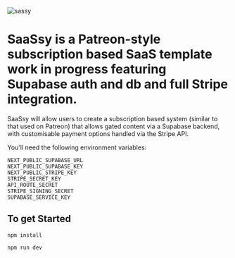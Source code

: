 ![sassy](https://user-images.githubusercontent.com/66869833/197805521-c686a93a-841f-4e8a-85e7-226f62a13a80.jpg)


# SaaSsy is a Patreon-style subscription based SaaS template work in progress featuring Supabase auth and db and full Stripe integration. 



SaaSsy will allow users to create a subscription based system (similar to that used on Patreon) that allows gated content via a Supabase backend,
with customisable payment options handled via the Stripe API.

You'll need the following environment variables:

```
NEXT_PUBLIC_SUPABASE_URL
NEXT_PUBLIC_SUPABASE_KEY
NEXT_PUBLIC_STRIPE_KEY
STRIPE_SECRET_KEY
API_ROUTE_SECRET
STRIPE_SIGNING_SECRET
SUPABASE_SERVICE_KEY
```


## To get Started

```
npm install

npm run dev
```
